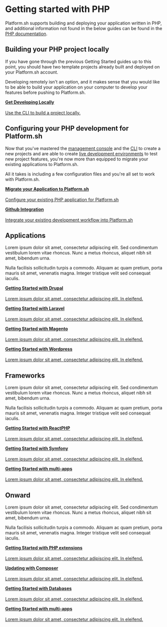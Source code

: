 
# Getting started with PHP

Platform.sh supports building and deploying your application written in PHP, and additional information not found in the below guides can be found in the [PHP documentation](/languages/php.md).

## Building your PHP project locally

If you have gone through the previous Getting Started guides up to this point, you should have two template projects already built and deployed on your Platform.sh account.

Developing remotely isn't an option, and it makes sense that you would like to be able to build your application on your computer to develop your features before pushing to Platform.sh.

<html>
<head>
<link rel="stylesheet" href="/styles/styles.css">
</head>
<body>

<a href="/gettingstarted/languages/php/demo/start.html" class="buttongen full"><b>Get Developing Locally</b><br/><br/>Use the CLI to build a project locally.</a>

</body>
</html>

## Configuring your PHP development for Platform.sh

Now that you've mastered the [management console](/gettingstarted/first-project.md) and the [CLI](/gettingstarted/next-steps/cli/start.md) to create a new projects and are able to create [live development environments](/gettingstarted/next-steps/dev-envs/start.md) to test new project features, you're now more than equipped to migrate your existing applications to Platform.sh. 

All it takes is including a few configuration files and you're all set to work with Platform.sh.

<html>
<head>
<link rel="stylesheet" href="/styles/styles.css">
</head>
<body>

<a href="/gettingstarted/languages/php/demo/start.html" class="buttongen full"><b>Migrate your Application to Platform.sh</b><br/><br/>Configure your existing PHP application for Platform.sh</a>

<a href="/gettingstarted/languages/php/demo/start.html" class="buttongen full"><b>Github Integration</b><br/><br/>Integrate your existing development workflow into Platform.sh</a>

</body>
</html>

## Applications

Lorem ipsum dolor sit amet, consectetur adipiscing elit. Sed condimentum vestibulum lorem vitae rhoncus. Nunc a metus rhoncus, aliquet nibh sit amet, bibendum urna. 

Nulla facilisis sollicitudin turpis a commodo. Aliquam ac quam pretium, porta mauris sit amet, venenatis magna. Integer tristique velit sed consequat iaculis.

<html>
<head>
<link rel="stylesheet" href="/styles/styles.css">
</head>
<body>

<a href="/gettingstarted/languages/php/demo/start.html" class="buttongen full"><b>Getting Started with Drupal</b><br/><br/>Lorem ipsum dolor sit amet, consectetur adipiscing elit. In eleifend.</a>

<a href="/gettingstarted/languages/php/demo/start.html" class="buttongen full"><b>Getting Started with Laravel</b><br/><br/>Lorem ipsum dolor sit amet, consectetur adipiscing elit. In eleifend.</a>

<a href="/gettingstarted/languages/php/demo/start.html" class="buttongen full"><b>Getting Started with Magento</b><br/><br/>Lorem ipsum dolor sit amet, consectetur adipiscing elit. In eleifend.</a>

<a href="/gettingstarted/languages/php/demo/start.html" class="buttongen full"><b>Getting Started with Wordpress</b><br/><br/>Lorem ipsum dolor sit amet, consectetur adipiscing elit. In eleifend.</a>

</body>
</html>

## Frameworks

Lorem ipsum dolor sit amet, consectetur adipiscing elit. Sed condimentum vestibulum lorem vitae rhoncus. Nunc a metus rhoncus, aliquet nibh sit amet, bibendum urna. 

Nulla facilisis sollicitudin turpis a commodo. Aliquam ac quam pretium, porta mauris sit amet, venenatis magna. Integer tristique velit sed consequat iaculis.

<html>
<head>
<link rel="stylesheet" href="/styles/styles.css">
</head>
<body>

<a href="/gettingstarted/languages/php/demo/start.html" class="buttongen full"><b>Getting Started with ReactPHP</b><br/><br/>Lorem ipsum dolor sit amet, consectetur adipiscing elit. In eleifend.</a>

<a href="/gettingstarted/languages/php/demo/start.html" class="buttongen full"><b>Getting Started with Symfony</b><br/><br/>Lorem ipsum dolor sit amet, consectetur adipiscing elit. In eleifend.</a>

<a href="/gettingstarted/languages/php/demo/start.html" class="buttongen full"><b>Getting Started with multi-apps</b><br/><br/>Lorem ipsum dolor sit amet, consectetur adipiscing elit. In eleifend.</a>

</body>
</html>

## Onward

Lorem ipsum dolor sit amet, consectetur adipiscing elit. Sed condimentum vestibulum lorem vitae rhoncus. Nunc a metus rhoncus, aliquet nibh sit amet, bibendum urna. 

Nulla facilisis sollicitudin turpis a commodo. Aliquam ac quam pretium, porta mauris sit amet, venenatis magna. Integer tristique velit sed consequat iaculis.

<html>
<head>
<link rel="stylesheet" href="/styles/styles.css">
</head>
<body>

<a href="/gettingstarted/languages/php/demo/start.html" class="buttongen full"><b>Getting Started with PHP extensions</b><br/><br/>Lorem ipsum dolor sit amet, consectetur adipiscing elit. In eleifend.</a>

<a href="/gettingstarted/languages/php/demo/start.html" class="buttongen full"><b>Updating with Composer</b><br/><br/>Lorem ipsum dolor sit amet, consectetur adipiscing elit. In eleifend.</a>

<a href="/gettingstarted/languages/php/demo/start.html" class="buttongen full"><b>Getting Started with Databases</b><br/><br/>Lorem ipsum dolor sit amet, consectetur adipiscing elit. In eleifend.</a>

<a href="/gettingstarted/languages/php/demo/start.html" class="buttongen full"><b>Getting Started with multi-apps</b><br/><br/>Lorem ipsum dolor sit amet, consectetur adipiscing elit. In eleifend.</a>

</body>
</html>

